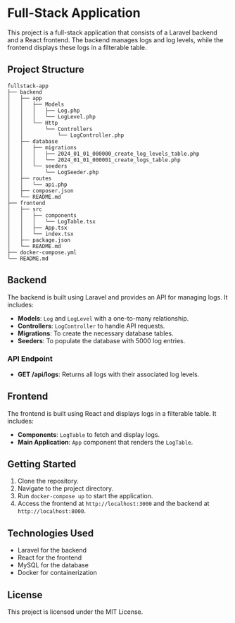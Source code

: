# Full-Stack Application

This project is a full-stack application that consists of a Laravel backend and a React frontend. The backend manages logs and log levels, while the frontend displays these logs in a filterable table.

## Project Structure

```
fullstack-app
├── backend
│   ├── app
│   │   ├── Models
│   │   │   ├── Log.php
│   │   │   └── LogLevel.php
│   │   └── Http
│   │       └── Controllers
│   │           └── LogController.php
│   ├── database
│   │   ├── migrations
│   │   │   ├── 2024_01_01_000000_create_log_levels_table.php
│   │   │   └── 2024_01_01_000001_create_logs_table.php
│   │   └── seeders
│   │       └── LogSeeder.php
│   ├── routes
│   │   └── api.php
│   ├── composer.json
│   └── README.md
├── frontend
│   ├── src
│   │   ├── components
│   │   │   └── LogTable.tsx
│   │   ├── App.tsx
│   │   └── index.tsx
│   ├── package.json
│   └── README.md
├── docker-compose.yml
└── README.md
```

## Backend

The backend is built using Laravel and provides an API for managing logs. It includes:

- **Models**: `Log` and `LogLevel` with a one-to-many relationship.
- **Controllers**: `LogController` to handle API requests.
- **Migrations**: To create the necessary database tables.
- **Seeders**: To populate the database with 5000 log entries.

### API Endpoint

- **GET /api/logs**: Returns all logs with their associated log levels.

## Frontend

The frontend is built using React and displays logs in a filterable table. It includes:

- **Components**: `LogTable` to fetch and display logs.
- **Main Application**: `App` component that renders the `LogTable`.

## Getting Started

1. Clone the repository.
2. Navigate to the project directory.
3. Run `docker-compose up` to start the application.
4. Access the frontend at `http://localhost:3000` and the backend at `http://localhost:8000`.

## Technologies Used

- Laravel for the backend
- React for the frontend
- MySQL for the database
- Docker for containerization

## License

This project is licensed under the MIT License.